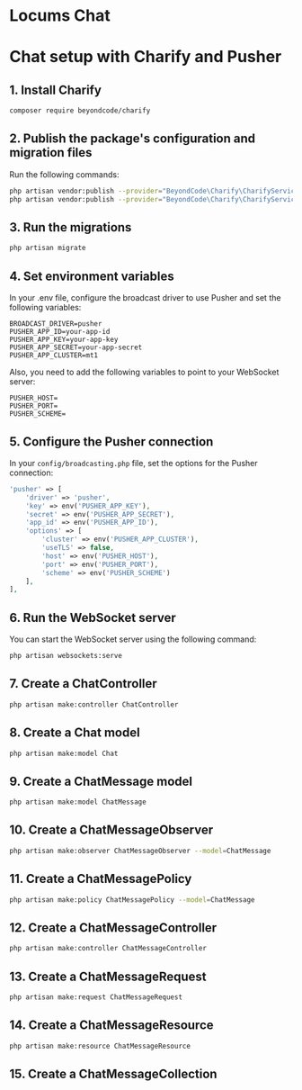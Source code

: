 # Locums Chat

# Chat setup with Charify and Pusher

## 1. Install Charify

```sh
composer require beyondcode/charify
```

## 2. Publish the package's configuration and migration files

Run the following commands:

```sh
php artisan vendor:publish --provider="BeyondCode\Charify\CharifyServiceProvider" --tag="migrations"
php artisan vendor:publish --provider="BeyondCode\Charify\CharifyServiceProvider" --tag="config"
```

## 3. Run the migrations

```sh
php artisan migrate
```

## 4. Set environment variables

In your .env file, configure the broadcast driver to use Pusher and set the following variables:

```env
BROADCAST_DRIVER=pusher
PUSHER_APP_ID=your-app-id
PUSHER_APP_KEY=your-app-key
PUSHER_APP_SECRET=your-app-secret
PUSHER_APP_CLUSTER=mt1
```

Also, you need to add the following variables to point to your WebSocket server:

```
PUSHER_HOST=
PUSHER_PORT=
PUSHER_SCHEME=
```

## 5. Configure the Pusher connection

In your `config/broadcasting.php` file, set the options for the Pusher connection:

```php
'pusher' => [
    'driver' => 'pusher',
    'key' => env('PUSHER_APP_KEY'),
    'secret' => env('PUSHER_APP_SECRET'),
    'app_id' => env('PUSHER_APP_ID'),
    'options' => [
        'cluster' => env('PUSHER_APP_CLUSTER'),
        'useTLS' => false,
        'host' => env('PUSHER_HOST'),
        'port' => env('PUSHER_PORT'),
        'scheme' => env('PUSHER_SCHEME')
    ],
],
```

## 6. Run the WebSocket server

You can start the WebSocket server using the following command:

```sh
php artisan websockets:serve
```

## 7. Create a ChatController

```sh
php artisan make:controller ChatController
```

## 8. Create a Chat model

```sh
php artisan make:model Chat
```

## 9. Create a ChatMessage model

```sh
php artisan make:model ChatMessage
```

## 10. Create a ChatMessageObserver

```sh
php artisan make:observer ChatMessageObserver --model=ChatMessage
```

## 11. Create a ChatMessagePolicy

```sh
php artisan make:policy ChatMessagePolicy --model=ChatMessage
```

## 12. Create a ChatMessageController

```sh
php artisan make:controller ChatMessageController
```

## 13. Create a ChatMessageRequest

```sh
php artisan make:request ChatMessageRequest
```

## 14. Create a ChatMessageResource

```sh
php artisan make:resource ChatMessageResource
```

## 15. Create a ChatMessageCollection
